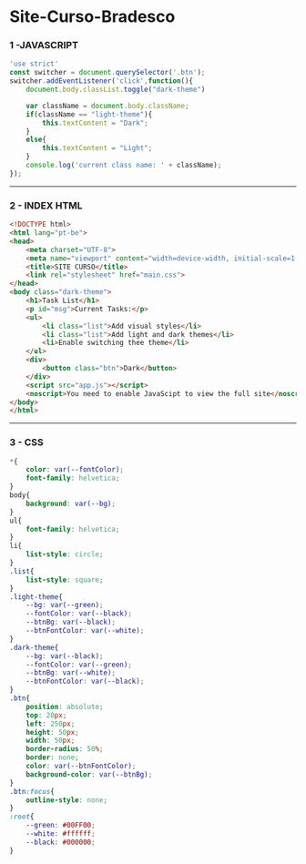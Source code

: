 # Site-Curso-Bradesco

### 1 -JAVASCRIPT

```js
'use strict'
const switcher = document.querySelector('.btn');
switcher.addEventListener('click',function(){
    document.body.classList.toggle("dark-theme")

    var className = document.body.className;
    if(className == "light-theme"){
        this.textContent = "Dark";
    }
    else{
        this.textContent = "Light";
    }
    console.log('current class name: ' + className);
});
```
-----------------------------------------------------------------------------------------------------------------------------------------------------------------------------------------
### 2 - INDEX HTML
```html
<!DOCTYPE html>
<html lang="pt-be">
<head>
    <meta charset="UTF-8">
    <meta name="viewport" content="width=device-width, initial-scale=1.0">
    <title>SITE CURSO</title>
    <link rel="stylesheet" href="main.css">
</head>
<body class="dark-theme">
    <h1>Task List</h1>
    <p id="msg">Current Tasks:</p>
    <ul>
        <li class="list">Add visual styles</li>
        <li class="list">Add light and dark themes</li>
        <li>Enable switching thee theme</li>
    </ul>
    <div>
        <button class="btn">Dark</button>
    </div>
    <script src="app.js"></script>
    <noscript>You need to enable JavaScipt to view the full site</noscript>
</body>
</html>
```
-----------------------------------------------------------------------------------------------------------------------------------------------------------------------------------------
### 3 - CSS

```css
*{
    color: var(--fontColor);
    font-family: helvetica;
}
body{
    background: var(--bg);
}
ul{
    font-family: helvetica;
}
li{
    list-style: circle;
}
.list{
    list-style: square;
}
.light-theme{
    --bg: var(--green);
    --fontColor: var(--black);
    --btnBg: var(--black);
    --btnFontColor: var(--white);
}
.dark-theme{
    --bg: var(--black);
    --fontColor: var(--green);
    --btnBg: var(--white);
    --btnFontColor: var(--black);
}
.btn{
    position: absolute;
    top: 20px;
    left: 250px;
    height: 50px;
    width: 50px;
    border-radius: 50%;
    border: none;
    color: var(--btnFontColor);
    background-color: var(--btnBg);
}
.btn:focus{
    outline-style: none;
}
:root{
    --green: #00FF00;
    --white: #ffffff;
    --black: #000000;
}
```
